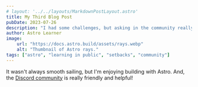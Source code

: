 ```yaml
---
# layout: '../../layouts/MarkdownPostLayout.astro'
title: My Third Blog Post
pubDate: 2023-07-26
description: "I had some challenges, but asking in the community really helped!"
author: Astro Learner
image:
    url: "https://docs.astro.build/assets/rays.webp"
    alt: "Thumbnail of Astro rays."
tags: ["astro", "learning in public", "setbacks", "community"]
---
```

It wasn't always smooth sailing, but I'm enjoying building with Astro. And, the [Discord community](https://astro.build/chat) is really friendly and helpful!
